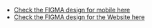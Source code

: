 - [Check the FIGMA design for mobile here](https://www.figma.com/proto/t806FyuWFnJKOB3joHsUy3/telehack?type=design&node-id=24-235&t=5qijP6Kam6ajlaes-0&scaling=scale-down&page-id=0%3A1&starting-point-node-id=2%3A6)
- [Check the FIGMA design for the Website here]([https://www.figma.com/proto/t806FyuWFnJKOB3joHsUy3/telehack?type=design&node-id=24-235&t=5qijP6Kam6ajlaes-0&scaling=scale-down&page-id=0%3A1&starting-point-node-id=2%3A6](https://www.figma.com/file/zMhZq53et8prCRyEZxnXdv/Untitled?type=design&node-id=0%3A1&mode=design&t=UAom32uMj60erTEm-1)https://www.figma.com/file/zMhZq53et8prCRyEZxnXdv/Untitled?type=design&node-id=0%3A1&mode=design&t=UAom32uMj60erTEm-1)
